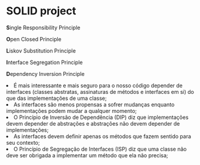 # SOLID project
<b>S</b>ingle Responsibility Principle

<b>O</b>pen Closed Principle

<b>L</b>iskov Substitution Principle

<b>I</b>nterface Segregation Principle

<b>D</b>ependency Inversion Principle

<li>É mais interessante e mais seguro para o nosso código depender de interfaces (classes abstratas, assinaturas de métodos e interfaces em si) do que das implementações de uma classe;
</li>

<li>As interfaces são menos propensas a sofrer mudanças enquanto implementações podem mudar a qualquer momento; </li>

<li>O Princípio de Inversão de Dependência (DIP) diz que implementações devem depender de abstrações e abstrações não devem depender de implementações; </li>

<li>As interfaces devem definir apenas os métodos que fazem sentido para seu contexto; </li>

<li>O Princípio de Segregação de Interfaces (ISP) diz que uma classe não deve ser obrigada a implementar um método que ela não precisa; </li>

